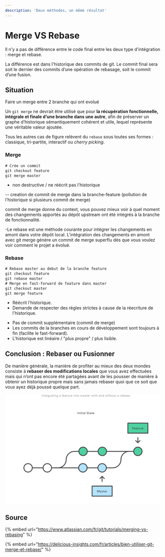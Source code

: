 ```yaml
---
description: 'Deux méthodes, un même résultat'
---
```


# Merge VS Rebase

Il n’y a pas de différence entre le code final entre les deux type d'intégration : merge et rebase.

La différence est dans l'historique des commits de git. Le commit final sera soit le dernier des commits d’une opération de rebasage, soit le commit d’une fusion.

## Situation 

Faire un merge entre 2 branche qui ont evolué





Un `git merge` ne devrait être utilisé que pour **la récupération fonctionnelle, intégrale et finale d’une branche dans une autre**, afin de préserver un graphe d’historique sémantiquement cohérent et utile, lequel représente une véritable valeur ajoutée.

Tous les autres cas de figure relèvent du `rebase` sous toutes ses formes : classique, tri-partite, interactif ou _cherry picking_.



### Merge

```text
# Crée un commit 
git checkout feature
git merge master
```

+ non destructive / ne réécrit pas l'historique

-- creation de commit de merge dans la branche-feature \(pollution de l'historique si plusieurs commit de merge\)

commit de merge donne du context, vous pouvez mieux voir à quel moment des changements apportés au dépôt upstream ont été intégrés à la branche de fonctionnalité.

-Le rebase est une méthode courante pour intégrer les changements en amont dans votre dépôt local. L'intégration des changements en amont avec git merge génère un commit de merge superflu dès que vous voulez voir comment le projet a évolué.



### Rebase

```text
# Rebase master au debut de la branche feature
git checkout feature
git rebase master
# Merge en fast-forward de feature dans master
git checkout master
git merge feature
```

- Réécrit l'historique.  
- Demande de respecter des règles strictes à cause de la réecriture de l'historique.  
+ Pas de commit supplémentaire \(commit de merge\)  
+ Les commits de la branches en cours de développement sont toujours à fin \(facilite le fast-forward\).  
+ L'historique est linéaire / "plus propre" / plus lisible.

## Conclusion : Rebaser ou Fusionner

De manière générale, la manière de profiter au mieux des deux mondes consiste à **rebaser des modifications locales** que vous avez effectuées mais qui n’ont pas encore été partagées avant de les pousser de manière à obtenir un historique propre mais sans jamais rebaser quoi que ce soit que vous ayez déjà poussé quelque part.



![](../.gitbook/assets/image%20%282%29.png)



## Source

{% embed url="https://www.atlassian.com/fr/git/tutorials/merging-vs-rebasing" %}

{% embed url="https://delicious-insights.com/fr/articles/bien-utiliser-git-merge-et-rebase/" %}



